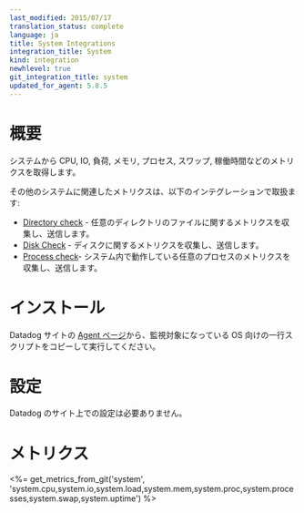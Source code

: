 ```yaml
---
last_modified: 2015/07/17
translation_status: complete
language: ja
title: System Integrations
integration_title: System
kind: integration
newhlevel: true
git_integration_title: system
updated_for_agent: 5.8.5
---
```


<!-- # Overview

Get metrics from your base system about the CPU, IO, load, memory, processes, swap, and uptime. Other system-related checks can be found here:

* [Directory Check](/integrations/directory) - Capture metrics from the files in given directories.
* [Disk Check](/integrations/disk) - Capture metrics about the disk
* [Process check](/integrations/process/) - Capture metrics from specific running processes on a system.
 -->

# 概要

システムから CPU, IO, 負荷, メモリ, プロセス, スワップ, 稼働時間などのメトリクスを取得します。

その他のシステムに関連したメトリクスは、以下のインテグレーションで取扱ます:

* [Directory check](/ja/integrations/directory/) - 任意のディレクトリのファイルに関するメトリクスを収集し、送信します。
* [Disk Check](/integrations/disk) - ディスクに関するメトリクスを収集し、送信します。
* [Process check](/ja/integrations/process/)- システム内で動作している任意のプロセスのメトリクスを収集し、送信します。

<!-- # Configuration

No configuration is necessary for the system. -->


# インストール

Datadog サイトの [Agent ページ](https://app.datadoghq.com/account/settings#agent)から、監視対象になっている OS 向けの一行スクリプトをコピーして実行してください。

# 設定

Datadog のサイト上での設定は必要ありません。

<!-- # Metrics

<%= get_metrics_from_git('system', 'system.cpu,system.io,system.load,system.mem,system.proc,system.processes,system.swap,system.uptime') %> -->

# メトリクス

<%= get_metrics_from_git('system', 'system.cpu,system.io,system.load,system.mem,system.proc,system.processes,system.swap,system.uptime') %>

